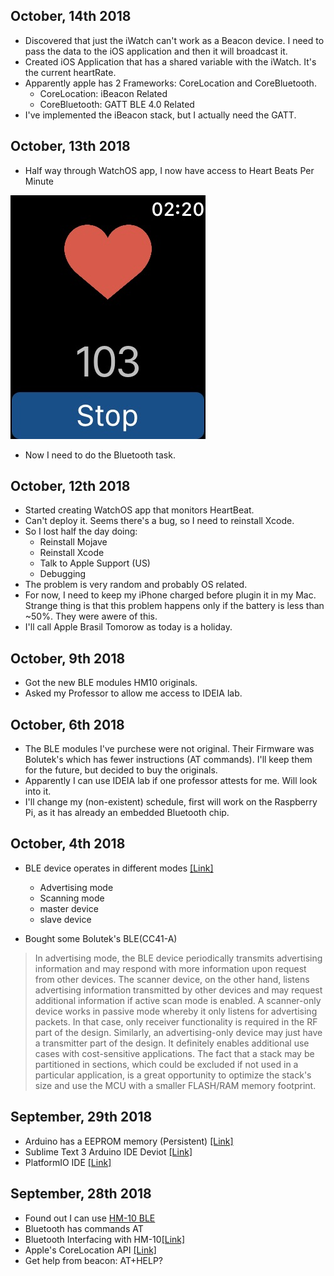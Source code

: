 ## October, 14th 2018
- Discovered that just the iWatch can't work as a Beacon device. I need to pass the data to the  iOS application and then it will broadcast it.
- Created iOS Application that has a shared variable with the iWatch. It's the current heartRate.
- Apparently apple has 2 Frameworks: CoreLocation and CoreBluetooth.
  - CoreLocation: iBeacon Related
  - CoreBluetooth: GATT BLE 4.0 Related
- I've implemented the iBeacon stack, but I actually need the GATT.



## October, 13th 2018
- Half way through WatchOS app, I now have access to Heart Beats Per Minute

![assets/heartrate-example.jpg](assets/heartrate-example.jpg)

- Now I need to do the Bluetooth task.



## October, 12th 2018

- Started creating WatchOS app that monitors HeartBeat.
- Can't deploy it. Seems there's a bug, so I need to reinstall Xcode.
- So I lost half the day doing:
  - Reinstall Mojave
  - Reinstall Xcode
  - Talk to Apple Support (US)
  - Debugging
- The problem is very random and probably OS related. 
- For now, I need to keep my iPhone charged before plugin it in my Mac. Strange thing is that this problem happens only if the battery is less than ~50%. They were awere of this.
- I'll call Apple Brasil Tomorow as today is a holiday.

## October, 9th 2018

- Got the new BLE modules HM10 originals.
- Asked my Professor to allow me access to IDEIA lab.

## October, 6th 2018

- The BLE modules I've purchese were not original. Their Firmware was Bolutek's which has fewer instructions (AT commands). I'll keep them for the future, but decided to buy the originals.
- Apparently I can use IDEIA lab if one professor attests for me. Will look into it.
- I'll change my (non-existent) schedule, first will work on the Raspberry Pi, as it has already an embedded Bluetooth chip.

## October, 4th 2018

- BLE device operates in different modes [[Link]](https://www.eetimes.com/document.asp?doc_id=1278927)

  - Advertising mode
  - Scanning mode
  - master device
  - slave device
- Bought some Bolutek's BLE(CC41-A)

>  In advertising mode, the BLE device periodically transmits advertising information and may respond with more information upon request from other devices.  The scanner device, on the other hand, listens advertising information transmitted by other devices and may request additional information if active scan mode is enabled.  A scanner-only device works in passive mode whereby it only listens for advertising packets. In that case, only receiver functionality is required in the RF part of the design. Similarly, an advertising-only device may just have a transmitter part of the design. It definitely enables additional use cases with cost-sensitive applications. The fact that a stack may be partitioned in sections, which could be excluded if not used in a particular application, is a great opportunity to optimize the stack's size and use the MCU with a smaller FLASH/RAM memory footprint.


## September, 29th 2018

- Arduino has a EEPROM memory (Persistent) [[Link]](https://www.arduino.cc/en/Reference/EEPROM) 
- Sublime Text 3 Arduino IDE Deviot [[Link]](https://github.com/gepd/Deviot)
- PlatformIO IDE [[Link]](https://platformio.org/platformio-ide)


## September, 28th 2018

- Found out I can use [HM-10 BLE](docs/HM-10-as-iBeacon.pdf)
- Bluetooth has commands AT
- Bluetooth Interfacing with HM-10[[Link]](http://fab.cba.mit.edu/classes/863.15/doc/tutorials/programming/bluetooth.html)
- Apple's CoreLocation API [[Link]](https://developer.apple.com/documentation/corelocation/determining_the_proximity_to_an_ibeacon)
- Get help from beacon: AT+HELP?

